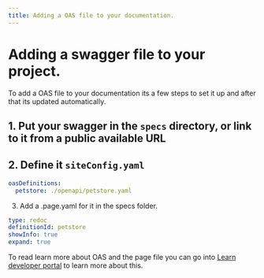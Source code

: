 ```yaml
---
title: Adding a OAS file to your documentation.
---
```


# Adding a swagger file to your project.

To add a OAS file to your documentation its a few steps to set it up and after that its updated automatically.

## 1. Put your swagger in the `specs` directory, or link to it from a public available URL

## 2. Define it `siteConfig.yaml`

```yaml
oasDefinitions:
  petstore: ./openapi/petstore.yaml
```

3. Add a .page.yaml for it in the specs folder.

```yaml
type: redoc
definitionId: petstore
showInfo: true
expand: true
```

To read learn more about OAS and the page file you can go into [Learn developer portal](/developer-portal/index) to learn more about this.
